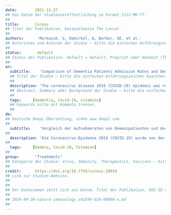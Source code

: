 ```yaml
---
date:        2021-11-27
## Das Datum der Studienveröffentlichung im Format JJJJ-MM-TT.
##
title:       Cureus
## Titel der Publikation, beispielweise The Lancet.
##
authors:      'Morkavuk, G, Demirkol, A, Berber, GE, et al.'
## Autorinnen und Autoren der Studie – bitte die einfachen Anführungszeichen beachten!
##
status:       default
## Status der Publikation. default = default, Preprint oder Handout (Thesenpapier)
##
en:
  subtitle:    'Comparison of Dementia Patients Admission Rates and Dementia Characteristics Before and During the COVID-19 Pandemic'
  ## Titel der Studie – bitte die einfachen Anführungszeichen beachten!
  ##
  description: 'The coronavirus disease 2019 (COVID-19) epidemic was recognized as a pandemic by the World Health Organization on March 2020. There have been significant changes in our lives due to the measures used to prevent the spread of the COVID-19 pandemic. Dementia patients are one of the most vulnerable groups who have difficulties in adapting to this situation. Our study aimed to compare the admission rate to the hospital and dementia characteristics of dementia patients in the COVID-19 pandemic and pre-pandemic periods. Dementia patients admitted to the neurology outpatient clinic during the pandemic and pre-pandemic periods were included in the study. In these two periods, age, gender, dementia type, stage, age of onset, mini-mental state examination, reason for admission, vitamin B12, vitamin D, folic acid levels, brain imaging, electroencephalogram results were analysed retrospectively. Dementia characteristics and vitamin levels were compared. Two hundred and two dementia patients were included in the study. When the reasons for admission to the hospital were examined, the number of applications with the complaint of forgetfulness was highest in the pre-COVID period (53.1%); this rate was 37.8% in the COVID period. Also, 9.5% of patients were admitted for a drug prescription or medication report during the COVID period, while this rate was 1.6% in the pre-COVID period. Brain imaging was performed on 91 patients in the pre-COVID period, while 42 patients underwent imaging in the COVID period. Although this study was performed with a limited population, it indicates that the COVID-19 pandemic indirectly affects the clinical conditions of people living with dementia.'
  ## Abstract, Summary oder Background der Studie – bitte die einfachen Anführungszeichen b
  ##
  tags:     [dementia, Covid-19, vitamins]
  ## Keywords bitte mit Kommata trennen.
  ##
de: 
## Deutsche DeepL-Übersetzung, siehe www.deepl.com.
##
  subtitle:    'Vergleich der Aufnahmeraten von Demenzpatienten und der Demenzmerkmale vor und während der COVID-19-Pandemie'
##
  description: 'Die Coronavirus-Epidemie 2019 (COVID-19) wurde von der Weltgesundheitsorganisation im März 2020 als Pandemie anerkannt. Die Maßnahmen, die zur Verhinderung der Ausbreitung der COVID-19-Pandemie ergriffen wurden, haben unser Leben stark verändert. Demenzkranke sind eine der am meisten gefährdeten Gruppen, die Schwierigkeiten haben, sich auf diese Situation einzustellen. Ziel unserer Studie war es, die Einweisungsrate ins Krankenhaus und die Demenzmerkmale von Demenzpatienten während der COVID-19-Pandemie und vor der Pandemie zu vergleichen. In die Studie wurden Demenzpatienten einbezogen, die während der Pandemie und vor der Pandemie in die neurologische Ambulanz aufgenommen wurden. In diesen beiden Zeiträumen wurden Alter, Geschlecht, Demenztyp, Stadium, Alter des Krankheitsbeginns, Mini-Mental-State-Untersuchung, Grund für die Einweisung, Vitamin-B12-, Vitamin-D- und Folsäurespiegel sowie die Ergebnisse der Gehirnbildgebung und des Elektroenzephalogramms retrospektiv ausgewertet. Demenzmerkmale und Vitaminspiegel wurden verglichen. Zweihundertzwei Demenzpatienten wurden in die Studie aufgenommen. Bei der Untersuchung der Gründe für die Einweisung ins Krankenhaus war die Zahl der Anträge mit der Beschwerde der Vergesslichkeit in der Zeit vor der COVID am höchsten (53,1 %); in der COVID-Periode lag diese Rate bei 37,8 %. Außerdem wurden 9,5 % der Patienten im COVID-Zeitraum wegen einer Medikamentenverschreibung oder eines Medikamentenberichts eingewiesen, während diese Rate im Zeitraum vor der COVID bei 1,6 % lag. In der Zeit vor der COVID-Studie wurde bei 91 Patienten eine Bildgebung des Gehirns durchgeführt, während dies in der COVID-Studie bei 42 Patienten der Fall war. Obwohl diese Studie mit einer begrenzten Population durchgeführt wurde, deutet sie darauf hin, dass sich die COVID-19-Pandemie indirekt auf den klinischen Zustand von Menschen mit Demenz auswirkt.'
##
  tags:     [Demenz, Covid-19, Vitamine]
##
group:       "Treatments"
## Kategorie der Studie: Virus, Immunity, Therapeutics, Vaccines – bitte die Anführungszeichen beachten!
##
credit:      https://doi.org/10.7759/cureus.19934
## Link zur Studien-Website.
##
##
## Der Dateinamen setzt sich aus Datum, Titel der Publikation, DOI-ID der Studie (nach dem letzten Slash) und der Dateiendung zusammen. Bitte den Unterstrich vor der DOI-ID beachten!
##
## 2020-09-30-nature-immunology_s41590-020-00808-x.md
##
---
```

<object data="{{ page.link }}" style='height:calc(100vh - 400px); width: 100%' type='application/pdf'></object>